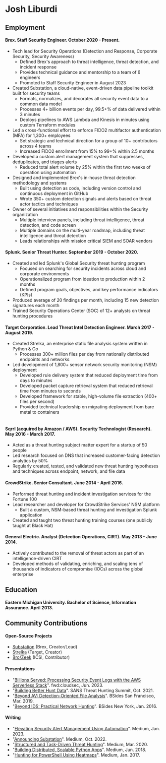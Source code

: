 # Josh Liburdi

## Employment
#### Brex. Staff Security Engineer. October 2020 - Present.

- Tech lead for Security Operations (Detection and Response, Corporate Security, Security Awareness)
  - Defined Brex's approach to threat intelligence, threat detection, and incident response
  - Provides technical guidance and mentorship to a team of 6 engineers
  - Promoted to Staff Security Engineer in August 2023
- Created Substation, a cloud-native, event-driven data pipeline toolkit built for security teams
  - Formats, normalizes, and decorates all security event data to a common data model
  - Processes 4+ billion events per day, 99.5+% of data delivered within 3 minutes
  - Deploys pipelines to AWS Lambda and Kinesis in minutes using custom Terraform modules
- Led a cross-functional effort to enforce FIDO2 multifactor authentication (MFA) for 1,300+ employees
  - Set strategic and technical direction for a group of 10+ contributors across 4 teams
  - Increased FIDO2 enrollment from 15% to 99+% within 2.5 months
- Developed a custom alert management system that suppresses, deduplicates, and triages alerts
  - Reduced total alert volume by 25% within the first two weeks of operation using automation
- Designed and implemented Brex's in-house threat detection methodology and systems
  - Built using detection as code, including version control and continuous deployment in GitHub
  - Wrote 350+ custom detection signals and alerts based on threat actor tactics and techniques
- Owner of several initiatives and responsibilities within the Security organization
  - Multiple interview panels, including threat intelligence, threat detection, and code screen
  - Multiple domains on the multi-year roadmap, including threat intelligence and threat detection
  - Leads relationships with mission critical SIEM and SOAR vendors

#### Splunk. Senior Threat Hunter. September 2019 - October 2020.

- Created and led Splunk's Global Security threat hunting program
  - Focused on searching for security incidents across cloud and corporate environments
  - Operationalized program from ideation to production within 2 months
  - Defined program goals, objectives, and key performance indicators (KPIs)
- Produced average of 20 findings per month, including 15 new detection signatures each month
- Trained Security Operations Center (SOC) of 12+ analysts on threat hunting procedures

#### Target Corporation. Lead Threat Intel Detection Engineer. March 2017 - August 2019.

- Created Strelka, an enterprise static file analysis system written in Python & Go
  - Processes 300+ million files per day from nationally distributed endpoints and networks
- Led development of 1,800+ sensor network security monitoring (NSM) deployment
  - Developed rule delivery system that reduced deployment time from days to minutes
  - Developed packet capture retrieval system that reduced retrieval time from minutes to seconds
  - Developed framework for stable, high-volume file extraction (400+ files per second)
  - Provided technical leadership on migrating deployment from bare metal to containers
<br><br>
#### Sqrrl (acquired by Amazon / AWS). Security Technologist (Research). May 2016 - March 2017.

- Acted as a threat hunting subject matter expert for a startup of 50 people
- Led research focused on DNS that increased customer-facing detection analytics by 50%
- Regularly created, tested, and validated new threat hunting hypotheses and techniques across endpoint, network, and file data

#### CrowdStrike. Senior Consultant. June 2014 - April 2016.

- Performed threat hunting and incident investigation services for the Fortune 100
- Lead researcher and developer for CrowdStrike Services' NSM platform
  - Built a custom, NSM-based threat hunting and investigation Splunk application
- Created and taught two threat hunting training courses (one publicly taught at Black Hat)

#### General Electric. Analyst (Detection Operations, CIRT). May 2013 – June 2014.

- Actively contributed to the removal of threat actors as part of an intelligence-driven CIRT
- Developed methods of validating, enriching, and scaling tens of thousands of indicators of compromise (IOCs) across the global enterprise

## Education
#### Eastern Michigan University. Bachelor of Science, Information Assurance. April 2013.

## Community Contributions
#### Open-Source Projects

- [Substation](https://github.com/brexhq/substation) (Brex, Creator/Lead)
- [Strelka](https://github.com/target/strelka) (Target, Creator)
- [Bro/Zeek](https://github.com/zeek/zeek) (ICSI, Contributor)

#### Presentations

- "[Billions Served: Processing Security Event Logs with the AWS Serverless Stack](https://fwdcloudsec.org/speakers.html#billions-served-processing-aws)". fwd:cloudsec, Jun. 2023.
- "[Building Better Hunt Data](https://www.youtube.com/watch?v=4A8JLV5a2Dw)". SANS Threat Hunting Summit, Oct. 2021.
- "[Beyond AV: Detection-Oriented File Analysis](https://youtu.be/j-wjXUs8k1M)". BSides San Francisco, Mar. 2019.
- "[Beyond IDS: Practical Network Hunting](https://speakerdeck.com/jshlbrd/beyond-ids-practical-network-hunting)". BSides New York, Jan. 2016.

#### Writing

- "[Elevating Security Alert Management Using Automation](https://medium.com/brexeng/elevating-security-alert-management-using-automation-828004ad596c)". Medium, Jan. 2023.
- "[Announcing Substation](https://medium.com/brexeng/announcing-substation-188d049d979b)". Medium, Oct. 2022.
- "[Structured and Task-Driven Threat Hunting](https://medium.com/@jshlbrd/structured-task-driven-threat-hunting-e8941cbeaa49)". Medium, Mar. 2020.
- "[Building Distributed, Scalable Python Apps](https://medium.com/@jshlbrd/building-distributed-scalable-python-apps-with-pyzmq-and-multiprocessing-ae832f75d1f0)". Medium, Jun. 2018.
- "[Hunting for PowerShell Using Heatmaps](https://medium.com/@jshlbrd/hunting-for-powershell-using-heatmaps-69b70151fa5d)". Medium, Jan. 2017.
